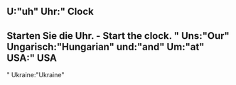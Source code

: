 U:"uh"
Uhr:"
Clock
-
Starten Sie die Uhr. - Start the clock.
"
Uns:"Our"
Ungarisch:"Hungarian"
und:"and"
Um:"at"
USA:"
USA
-
"
Ukraine:"Ukraine"